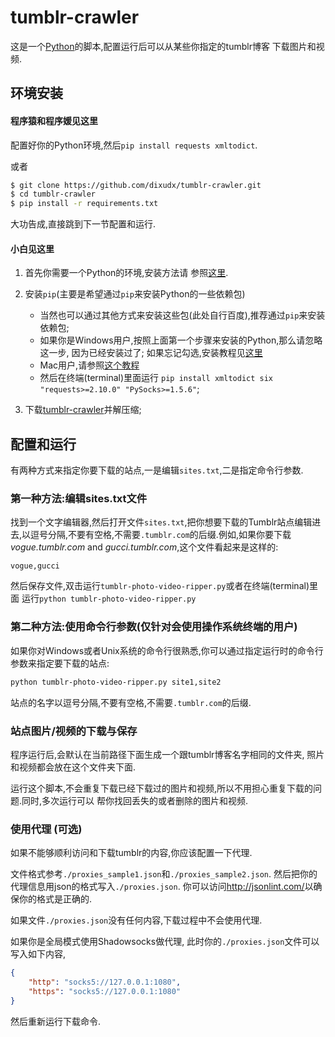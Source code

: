 tumblr-crawler
===============

这是一个[Python](https://www.python.org)的脚本,配置运行后可以从某些你指定的tumblr博客
下载图片和视频.

## 环境安装

#### 程序猿和程序媛见这里

配置好你的Python环境,然后`pip install requests xmltodict`.

或者

```bash
$ git clone https://github.com/dixudx/tumblr-crawler.git
$ cd tumblr-crawler
$ pip install -r requirements.txt
```

大功告成,直接跳到下一节配置和运行.

#### 小白见这里

1. 首先你需要一个Python的环境,安装方法请
参照[这里](http://www.liaoxuefeng.com/wiki/001374738125095c955c1e6d8bb493182103fac9270762a000/001374738150500472fd5785c194ebea336061163a8a974000).

2. 安装`pip`(主要是希望通过`pip`来安装Python的一些依赖包)

    * 当然也可以通过其他方式来安装这些包(此处自行百度),推荐通过`pip`来安装依赖包;
    * 如果你是Windows用户,按照上面第一个步骤来安装的Python,那么请忽略这一步,
    因为已经安装过了; 如果忘记勾选,安装教程见[这里](http://www.tuicool.com/articles/eiM3Er3/)
    * Mac用户,请参照[这个教程](http://blog.csdn.net/fancylovejava/article/details/39140373)
    * 然后在终端(terminal)里面运行 `pip install xmltodict six "requests>=2.10.0" "PySocks>=1.5.6"`;


3. 下载[tumblr-crawler](https://github.com/dixudx/tumblr-crawler/archive/master.zip)并解压缩;


## 配置和运行

有两种方式来指定你要下载的站点,一是编辑`sites.txt`,二是指定命令行参数.

### 第一种方法:编辑sites.txt文件

找到一个文字编辑器,然后打开文件`sites.txt`,把你想要下载的Tumblr站点编辑进去,以逗号分隔,不要有空格,不需要`.tumblr.com`的后缀.例如,如果你要下载 _vogue.tumblr.com_ and _gucci.tumblr.com_,这个文件看起来是这样的:

```
vogue,gucci
```

然后保存文件,双击运行`tumblr-photo-video-ripper.py`或者在终端(terminal)里面
运行`python tumblr-photo-video-ripper.py`

### 第二种方法:使用命令行参数(仅针对会使用操作系统终端的用户)

如果你对Windows或者Unix系统的命令行很熟悉,你可以通过指定运行时的命令行参数来指定要下载的站点:

```bash
python tumblr-photo-video-ripper.py site1,site2
```

站点的名字以逗号分隔,不要有空格,不需要`.tumblr.com`的后缀.

### 站点图片/视频的下载与保存

程序运行后,会默认在当前路径下面生成一个跟tumblr博客名字相同的文件夹,
照片和视频都会放在这个文件夹下面.

运行这个脚本,不会重复下载已经下载过的图片和视频,所以不用担心重复下载的问题.同时,多次运行可以
帮你找回丢失的或者删除的图片和视频.

### 使用代理 (可选)

如果不能够顺利访问和下载tumblr的内容,你应该配置一下代理.

文件格式参考`./proxies_sample1.json`和`./proxies_sample2.json`.
然后把你的代理信息用json的格式写入`./proxies.json`.
你可以访问<http://jsonlint.com/>以确保你的格式是正确的.

如果文件`./proxies.json`没有任何内容,下载过程中不会使用代理.

如果你是全局模式使用Shadowsocks做代理, 此时你的`./proxies.json`文件可以写入如下内容,

```json
{
    "http": "socks5://127.0.0.1:1080",
    "https": "socks5://127.0.0.1:1080"
}
```

然后重新运行下载命令.
